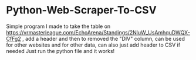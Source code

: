 # Python-Web-Scraper-To-CSV
Simple program I made to take the table on https://vrmasterleague.com/EchoArena/Standings/2NluW_UsAmhquDWQX-CfFg2 , add a header and then to removed the "DIV" column, can be used for other websites and for other data, can also just add header to CSV if needed
Just run the python file and it works!
